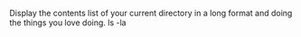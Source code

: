 Display the contents list of your current directory in a long format and doing the things you love doing.
ls -la
